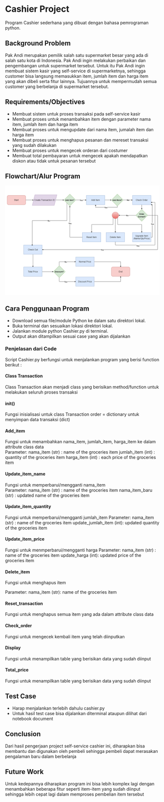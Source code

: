 # Cashier Project

Program Cashier sederhana yang dibuat dengan bahasa pemrograman python.

## Background Problem

Pak Andi merupakan pemilik salah satu supermarket besar yang ada di salah satu kota di Indonesia. Pak Andi ingin melakukan perbaikan dan pengembangan untuk supermarket tersebut. Untuk itu Pak Andi ingin membuat sistem kasir yang self-service di supermarketnya, sehingga customer bisa langsung memasukkan item, jumlah item dan harga item yang akan dibeli serta fitur lainnya. Tujuannya untuk mempermudah semua customer yang berbelanja di supermarket tersebut.

## Requirements/Objectives

- Membuat sistem untuk proses transaksi pada self-service kasir
- Membuat proses untuk menambahkan item dengan parameter nama item, jumlah item dan harga item
- Membuat proses untuk mengupdate dari nama item, jumalah item dan harga item
- Membuat proses untuk menghapus pesanan dan mereset transaksi yang sudah dilakukan
- Membuat proses untuk mengecek orderan dari costumer
- Membuat total pembayaran untuk mengecek apakah mendapatkan diskon atau tidak untuk pesanan tersebut

## Flowchart/Alur Program

![Flowchart Cashier](img/Flowchart%20Cashier.png)

## Cara Penggunaan Program

- Download semua file/module Python ke dalam satu direktori lokal.
- Buka terminal dan sesuaikan lokasi direktori lokal.
- Jalankan module python Cashier.py di terminal.
- Output akan ditampilkan sesuai case yang akan dijalankan

### Penjelasan dari Code

Script Cashier.py berfungsi untuk menjalankan program yang berisi function berikut :

#### Class Transaction
Class Transaction akan menjadi class yang berisikan method/function untuk melakukan seluruh proses transaksi

#### init()
Fungsi inisialisasi untuk class Transaction
order = dictionary untuk menyimpan data transaksi (dict)

#### Add_item
Fungsi untuk menambahkan nama_item, jumlah_item, harga_item ke dalam attribute class data            
Parameter:
nama_item (str)   : name of the groceries item
jumlah_item (int) : quantity of the groceries item
harga_item (int)  : each price of the groceries item

#### Update_item_name
Fungsi untuk memperbarui/mengganti nama_item         
Parameter:
nama_item (str)       : name of the groceries item
nama_item_baru (str)  : updated name of the groceries item

#### Update_item_quantity
Fungsi untuk memperbarui/mengganti jumlah_item 
Parameter:
nama_item (str)         : name of the groceries item
update_jumlah_item (int): updated quantity of the groceries item

#### Update_item_price
Fungsi untuk menmperbarui/mengganti harga 
Parameter:
nama_item (str)   : name of the groceries item
update_harga (int): updated price of the groceries item

#### Delete_item
Fungsi untuk menghapus item 

Parameter:
nama_item (str): name of the groceries item

#### Reset_transaction
Fungsi untuk menghapus semua item yang ada dalam attribute class data

#### Check_order
Fungsi untuk mengecek kembali item yang telah diinputkan

#### Display
Fungsi untuk menampilkan table yang berisikan data yang sudah diinput

#### Total_price
Fungsi untuk menampilkan table yang berisikan data yang sudah diinput

## Test Case
- Harap menjalankan terlebih dahulu cashier.py
- Untuk hasil test case bisa dijalankan diterminal ataupun dilihat dari notebook document

## Conclusion
Dari hasil pengerjaan project self-service cashier ini, diharapkan bisa membantu dan digunakan oleh pembeli sehingga pembeli dapat merasakan pengalaman baru dalam berbelanja

## Future Work
Untuk kedepannya diharapkan program ini bisa lebih komplex lagi dengan menambahkan beberapa fitur seperti item-item yang sudah diinput sehingga lebih cepat lagi dalam memproses pembelian item tersebut